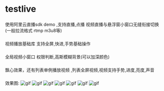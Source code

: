 # testlive
###
使用阿里云直播sdk demo ,支持直播,点播 视频直播与悬浮窗小窗口无缝衔接切换(一般拉流格式 rtmp m3u8等)
###
视频播放基础库 支持全屏,快进,手势基础操作
###
全局视频小窗口 权限判断,高斯模糊背景(可以加深颜色)
###
飘心效果，还有列表单例播放视频 ,列表全屏视频,视频支持手势,进度,亮度,声音
###
效果图:
![gif](https://github.com/PangHaHa12138/testlive/blob/master/app/Screenshot_gif/007.gif)
![gif](https://github.com/PangHaHa12138/testlive/blob/master/app/Screenshot_gif/001.gif)
![gif](https://github.com/PangHaHa12138/testlive/blob/master/app/Screenshot_gif/002.gif)
![gif](https://github.com/PangHaHa12138/testlive/blob/master/app/Screenshot_gif/003.gif)
![gif](https://github.com/PangHaHa12138/testlive/blob/master/app/Screenshot_gif/004.gif)
![gif](https://github.com/PangHaHa12138/testlive/blob/master/app/Screenshot_gif/005.gif)
![gif](https://github.com/PangHaHa12138/testlive/blob/master/app/Screenshot_gif/006.gif)

